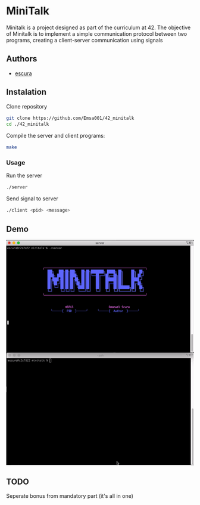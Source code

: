
# MiniTalk

Minitalk is a project designed as part of the curriculum at 42.
The objective of Minitalk is to implement a simple communication protocol between two programs, creating a client-server communication using signals
## Authors

- [escura](https://profile.intra.42.fr/users/escura)


## Instalation

Clone repository
```bash
git clone https://github.com/Emsa001/42_minitalk
cd ./42_minitalk
```
Compile the server and client programs:
```bash
make
```

### Usage
Run the server
```bash
./server
```
Send signal to server
```bash
./client <pid> <message>
```
## Demo

![Demo](https://github.com/Emsa001/42_minitalk/blob/main/demo/usage.gif?raw=true)

## TODO
Seperate bonus from mandatory part (it's all in one)


